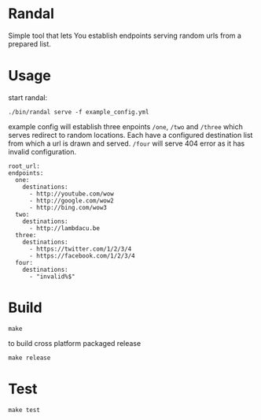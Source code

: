 # Randal

Simple tool that lets You establish endpoints serving random urls from a prepared list.

# Usage

start randal:

```
./bin/randal serve -f example_config.yml 
```

example config will establish three enpoints `/one`, `/two` and `/three` which serves redirect to random locations. Each have a configured destination list from which a url is drawn and served. `/four` will serve 404 error as it has invalid configuration.

```
root_url:
endpoints:
  one:
    destinations:
      - http://youtube.com/wow
      - http://google.com/wow2
      - http://bing.com/wow3
  two:
    destinations:
      - http://lambdacu.be 
  three: 
    destinations:
      - https://twitter.com/1/2/3/4
      - https://facebook.com/1/2/3/4
  four: 
    destinations:
      - "invalid%$"
```

# Build

```
make
```

to build cross platform packaged release 

```
make release
```

# Test

```
make test
```
